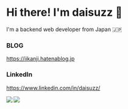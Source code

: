 # Hi there! I'm daisuzz :sushi:
I'm a backend web developer from Japan :jp:

### BLOG  
https://iikanji.hatenablog.jp
### LinkedIn  
https://www.linkedin.com/in/daisuzz/

<a href="https://github.com/anuraghazra/github-readme-stats">
  <img align="left" src="https://github-readme-stats.vercel.app/api?username=daisuzz&show_icons=true" />
</a>
<a href="https://github.com/anuraghazra/convoychat">
  <img align="left" src="https://github-readme-stats.vercel.app/api/top-langs/?username=daisuzz" />
</a>
